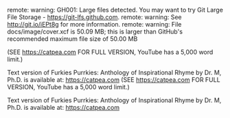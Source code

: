 remote: warning: GH001: Large files detected. You may want to try Git Large File Storage - https://git-lfs.github.com.
remote: warning: See http://git.io/iEPt8g for more information.
remote: warning: File docs/image/cover.xcf is 50.09 MB; this is larger than GitHub's recommended maximum file size of 50.00 MB


(SEE https://catpea.com FOR FULL VERSION, YouTube has a 5,000 word limit.)



Text version of Furkies Purrkies: Anthology of Inspirational Rhyme by Dr. M, Ph.D. is available at: https://catpea.com
(SEE https://catpea.com FOR FULL VERSION, YouTube has a 5,000 word limit.)


Text version of Furkies Purrkies: Anthology of Inspirational Rhyme by Dr. M, Ph.D. is available at: https://catpea.com
 
